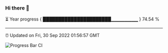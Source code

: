 ### Hi there 👋

⏳ Year progress { ██████████████████████▁▁▁▁▁▁▁▁ } 74.54 %

---

⏰ Updated on Fri, 30 Sep 2022 01:56:57 GMT

![Progress Bar CI](https://github.com/liununu/liununu/workflows/Progress%20Bar%20CI/badge.svg)
